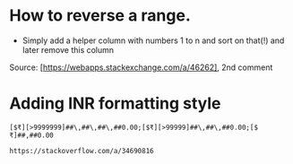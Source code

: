 # How to reverse a range.

* Simply add a helper column with numbers 1 to n and sort on that(!) and later remove this column

Source: [https://webapps.stackexchange.com/a/46262], 2nd comment

# Adding INR formatting style

```
[$₹][>9999999]##\,##\,##\,##0.00;[$₹][>99999]##\,##\,##0.00;[$₹]##,##0.00

https://stackoverflow.com/a/34690816
```
